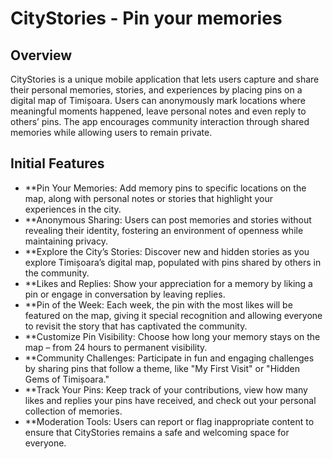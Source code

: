 # CityStories - Pin your memories

## Overview

CityStories is a unique mobile application that lets users capture and share their personal memories, stories, and experiences by placing pins on a digital map of Timișoara. Users can anonymously mark locations where meaningful moments happened, leave personal notes and even reply to others’ pins. The app encourages community interaction through shared memories while allowing users to remain private.

## Initial Features

- **Pin Your Memories: Add memory pins to specific locations on the map, along with personal notes or stories that highlight your experiences in the city.
- **Anonymous Sharing: Users can post memories and stories without revealing their identity, fostering an environment of openness while maintaining privacy.
- **Explore the City’s Stories: Discover new and hidden stories as you explore Timișoara’s digital map, populated with pins shared by others in the community.
- **Likes and Replies: Show your appreciation for a memory by liking a pin or engage in conversation by leaving replies.
- **Pin of the Week: Each week, the pin with the most likes will be featured on the map, giving it special recognition and allowing everyone to revisit the story that has captivated the community.
- **Customize Pin Visibility: Choose how long your memory stays on the map – from 24 hours to permanent visibility.
- **Community Challenges: Participate in fun and engaging challenges by sharing pins that follow a theme, like "My First Visit" or "Hidden Gems of Timișoara."
- **Track Your Pins: Keep track of your contributions, view how many likes and replies your pins have received, and check out your personal collection of memories.
- **Moderation Tools: Users can report or flag inappropriate content to ensure that CityStories remains a safe and welcoming space for everyone.

